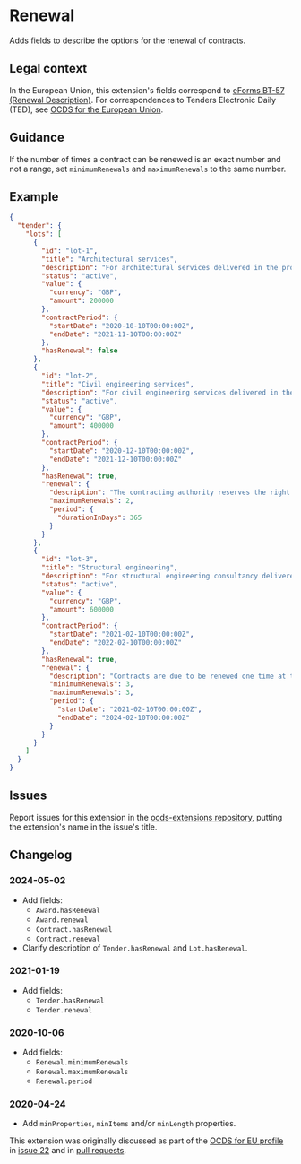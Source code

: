 # Renewal

Adds fields to describe the options for the renewal of contracts.

## Legal context

In the European Union, this extension's fields correspond to [eForms BT-57 (Renewal Description)](https://docs.ted.europa.eu/eforms/latest/reference/business-terms/). For correspondences to Tenders Electronic Daily (TED), see [OCDS for the European Union](https://standard.open-contracting.org/profiles/eu/latest/en/).

## Guidance

If the number of times a contract can be renewed is an exact number and not a range, set `minimumRenewals` and `maximumRenewals` to the same number.

## Example

```json
{
  "tender": {
    "lots": [
      {
        "id": "lot-1",
        "title": "Architectural services",
        "description": "For architectural services delivered in the project",
        "status": "active",
        "value": {
          "currency": "GBP",
          "amount": 200000
        },
        "contractPeriod": {
          "startDate": "2020-10-10T00:00:00Z",
          "endDate": "2021-11-10T00:00:00Z"
        },
        "hasRenewal": false
      },
      {
        "id": "lot-2",
        "title": "Civil engineering services",
        "description": "For civil engineering services delivered in the project",
        "status": "active",
        "value": {
          "currency": "GBP",
          "amount": 400000
        },
        "contractPeriod": {
          "startDate": "2020-12-10T00:00:00Z",
          "endDate": "2021-12-10T00:00:00Z"
        },
        "hasRenewal": true,
        "renewal": {
          "description": "The contracting authority reserves the right to extend the term for a period or periods of up to 1 year with a maximum of 2 such extensions on the same terms and conditions, subject to the contracting authority’s obligations at law.",
          "maximumRenewals": 2,
          "period": {
            "durationInDays": 365
          }
        }
      },
      {
        "id": "lot-3",
        "title": "Structural engineering",
        "description": "For structural engineering consultancy delivered in the project",
        "status": "active",
        "value": {
          "currency": "GBP",
          "amount": 600000
        },
        "contractPeriod": {
          "startDate": "2021-02-10T00:00:00Z",
          "endDate": "2022-02-10T00:00:00Z"
        },
        "hasRenewal": true,
        "renewal": {
          "description": "Contracts are due to be renewed one time at the end of the initial term.",
          "minimumRenewals": 3,
          "maximumRenewals": 3,
          "period": {
            "startDate": "2021-02-10T00:00:00Z",
            "endDate": "2024-02-10T00:00:00Z"
          }
        }
      }
    ]
  }
}
```

## Issues

Report issues for this extension in the [ocds-extensions repository](https://github.com/open-contracting/ocds-extensions/issues), putting the extension's name in the issue's title.

## Changelog

### 2024-05-02

- Add fields:
  - `Award.hasRenewal`
  - `Award.renewal`
  - `Contract.hasRenewal`
  - `Contract.renewal`
- Clarify description of `Tender.hasRenewal` and `Lot.hasRenewal`.

### 2021-01-19

- Add fields:
  - `Tender.hasRenewal`
  - `Tender.renewal`

### 2020-10-06

- Add fields:
  - `Renewal.minimumRenewals`
  - `Renewal.maximumRenewals`
  - `Renewal.period`

### 2020-04-24

- Add `minProperties`, `minItems` and/or `minLength` properties.

This extension was originally discussed as part of the [OCDS for EU profile](https://github.com/open-contracting-extensions/european-union/issues) in [issue 22](https://github.com/open-contracting-extensions/european-union/issues/22) and in [pull requests](https://github.com/open-contracting-extensions/ocds_renewal_extension/pulls?q=is%3Apr+is%3Aclosed).
